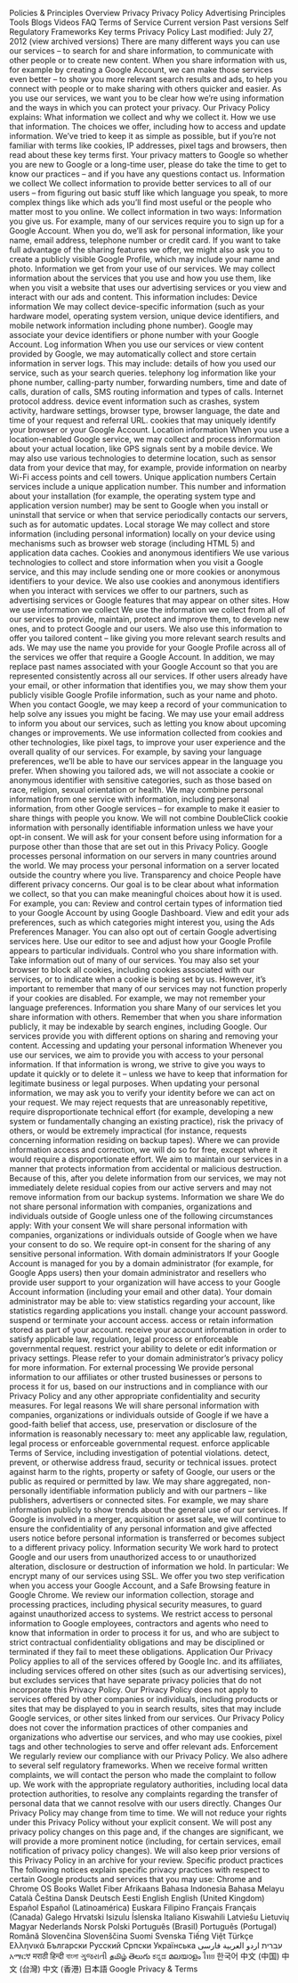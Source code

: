 Policies & Principles Overview Privacy Privacy Policy Advertising Principles Tools Blogs Videos FAQ Terms of Service Current version Past versions Self Regulatory Frameworks Key terms Privacy Policy Last modified: July 27, 2012 (view archived versions) There are many different ways you can use our services – to search for and share information, to communicate with other people or to create new content. When you share information with us, for example by creating a Google Account, we can make those services even better – to show you more relevant search results and ads, to help you connect with people or to make sharing with others quicker and easier. As you use our services, we want you to be clear how we’re using information and the ways in which you can protect your privacy. Our Privacy Policy explains: What information we collect and why we collect it. How we use that information. The choices we offer, including how to access and update information. We’ve tried to keep it as simple as possible, but if you’re not familiar with terms like cookies, IP addresses, pixel tags and browsers, then read about these key terms first. Your privacy matters to Google so whether you are new to Google or a long-time user, please do take the time to get to know our practices – and if you have any questions contact us. Information we collect We collect information to provide better services to all of our users – from figuring out basic stuff like which language you speak, to more complex things like which ads you’ll find most useful or the people who matter most to you online. We collect information in two ways: Information you give us. For example, many of our services require you to sign up for a Google Account. When you do, we’ll ask for personal information, like your name, email address, telephone number or credit card. If you want to take full advantage of the sharing features we offer, we might also ask you to create a publicly visible Google Profile, which may include your name and photo. Information we get from your use of our services. We may collect information about the services that you use and how you use them, like when you visit a website that uses our advertising services or you view and interact with our ads and content. This information includes: Device information We may collect device-specific information (such as your hardware model, operating system version, unique device identifiers, and mobile network information including phone number). Google may associate your device identifiers or phone number with your Google Account. Log information When you use our services or view content provided by Google, we may automatically collect and store certain information in server logs. This may include: details of how you used our service, such as your search queries. telephony log information like your phone number, calling-party number, forwarding numbers, time and date of calls, duration of calls, SMS routing information and types of calls. Internet protocol address. device event information such as crashes, system activity, hardware settings, browser type, browser language, the date and time of your request and referral URL. cookies that may uniquely identify your browser or your Google Account. Location information When you use a location-enabled Google service, we may collect and process information about your actual location, like GPS signals sent by a mobile device. We may also use various technologies to determine location, such as sensor data from your device that may, for example, provide information on nearby Wi-Fi access points and cell towers. Unique application numbers Certain services include a unique application number. This number and information about your installation (for example, the operating system type and application version number) may be sent to Google when you install or uninstall that service or when that service periodically contacts our servers, such as for automatic updates. Local storage We may collect and store information (including personal information) locally on your device using mechanisms such as browser web storage (including HTML 5) and application data caches. Cookies and anonymous identifiers We use various technologies to collect and store information when you visit a Google service, and this may include sending one or more cookies or anonymous identifiers to your device. We also use cookies and anonymous identifiers when you interact with services we offer to our partners, such as advertising services or Google features that may appear on other sites. How we use information we collect We use the information we collect from all of our services to provide, maintain, protect and improve them, to develop new ones, and to protect Google and our users. We also use this information to offer you tailored content – like giving you more relevant search results and ads. We may use the name you provide for your Google Profile across all of the services we offer that require a Google Account. In addition, we may replace past names associated with your Google Account so that you are represented consistently across all our services. If other users already have your email, or other information that identifies you, we may show them your publicly visible Google Profile information, such as your name and photo. When you contact Google, we may keep a record of your communication to help solve any issues you might be facing. We may use your email address to inform you about our services, such as letting you know about upcoming changes or improvements. We use information collected from cookies and other technologies, like pixel tags, to improve your user experience and the overall quality of our services. For example, by saving your language preferences, we’ll be able to have our services appear in the language you prefer. When showing you tailored ads, we will not associate a cookie or anonymous identifier with sensitive categories, such as those based on race, religion, sexual orientation or health. We may combine personal information from one service with information, including personal information, from other Google services – for example to make it easier to share things with people you know. We will not combine DoubleClick cookie information with personally identifiable information unless we have your opt-in consent. We will ask for your consent before using information for a purpose other than those that are set out in this Privacy Policy. Google processes personal information on our servers in many countries around the world. We may process your personal information on a server located outside the country where you live. Transparency and choice People have different privacy concerns. Our goal is to be clear about what information we collect, so that you can make meaningful choices about how it is used. For example, you can: Review and control certain types of information tied to your Google Account by using Google Dashboard. View and edit your ads preferences, such as which categories might interest you, using the Ads Preferences Manager. You can also opt out of certain Google advertising services here. Use our editor to see and adjust how your Google Profile appears to particular individuals. Control who you share information with. Take information out of many of our services. You may also set your browser to block all cookies, including cookies associated with our services, or to indicate when a cookie is being set by us. However, it’s important to remember that many of our services may not function properly if your cookies are disabled. For example, we may not remember your language preferences. Information you share Many of our services let you share information with others. Remember that when you share information publicly, it may be indexable by search engines, including Google. Our services provide you with different options on sharing and removing your content. Accessing and updating your personal information Whenever you use our services, we aim to provide you with access to your personal information. If that information is wrong, we strive to give you ways to update it quickly or to delete it – unless we have to keep that information for legitimate business or legal purposes. When updating your personal information, we may ask you to verify your identity before we can act on your request. We may reject requests that are unreasonably repetitive, require disproportionate technical effort (for example, developing a new system or fundamentally changing an existing practice), risk the privacy of others, or would be extremely impractical (for instance, requests concerning information residing on backup tapes). Where we can provide information access and correction, we will do so for free, except where it would require a disproportionate effort. We aim to maintain our services in a manner that protects information from accidental or malicious destruction. Because of this, after you delete information from our services, we may not immediately delete residual copies from our active servers and may not remove information from our backup systems. Information we share We do not share personal information with companies, organizations and individuals outside of Google unless one of the following circumstances apply: With your consent We will share personal information with companies, organizations or individuals outside of Google when we have your consent to do so. We require opt-in consent for the sharing of any sensitive personal information. With domain administrators If your Google Account is managed for you by a domain administrator (for example, for Google Apps users) then your domain administrator and resellers who provide user support to your organization will have access to your Google Account information (including your email and other data). Your domain administrator may be able to: view statistics regarding your account, like statistics regarding applications you install. change your account password. suspend or terminate your account access. access or retain information stored as part of your account. receive your account information in order to satisfy applicable law, regulation, legal process or enforceable governmental request. restrict your ability to delete or edit information or privacy settings. Please refer to your domain administrator’s privacy policy for more information. For external processing We provide personal information to our affiliates or other trusted businesses or persons to process it for us, based on our instructions and in compliance with our Privacy Policy and any other appropriate confidentiality and security measures. For legal reasons We will share personal information with companies, organizations or individuals outside of Google if we have a good-faith belief that access, use, preservation or disclosure of the information is reasonably necessary to: meet any applicable law, regulation, legal process or enforceable governmental request. enforce applicable Terms of Service, including investigation of potential violations. detect, prevent, or otherwise address fraud, security or technical issues. protect against harm to the rights, property or safety of Google, our users or the public as required or permitted by law. We may share aggregated, non-personally identifiable information publicly and with our partners – like publishers, advertisers or connected sites. For example, we may share information publicly to show trends about the general use of our services. If Google is involved in a merger, acquisition or asset sale, we will continue to ensure the confidentiality of any personal information and give affected users notice before personal information is transferred or becomes subject to a different privacy policy. Information security We work hard to protect Google and our users from unauthorized access to or unauthorized alteration, disclosure or destruction of information we hold. In particular: We encrypt many of our services using SSL. We offer you two step verification when you access your Google Account, and a Safe Browsing feature in Google Chrome. We review our information collection, storage and processing practices, including physical security measures, to guard against unauthorized access to systems. We restrict access to personal information to Google employees, contractors and agents who need to know that information in order to process it for us, and who are subject to strict contractual confidentiality obligations and may be disciplined or terminated if they fail to meet these obligations. Application Our Privacy Policy applies to all of the services offered by Google Inc. and its affiliates, including services offered on other sites (such as our advertising services), but excludes services that have separate privacy policies that do not incorporate this Privacy Policy. Our Privacy Policy does not apply to services offered by other companies or individuals, including products or sites that may be displayed to you in search results, sites that may include Google services, or other sites linked from our services. Our Privacy Policy does not cover the information practices of other companies and organizations who advertise our services, and who may use cookies, pixel tags and other technologies to serve and offer relevant ads. Enforcement We regularly review our compliance with our Privacy Policy. We also adhere to several self regulatory frameworks. When we receive formal written complaints, we will contact the person who made the complaint to follow up. We work with the appropriate regulatory authorities, including local data protection authorities, to resolve any complaints regarding the transfer of personal data that we cannot resolve with our users directly. Changes Our Privacy Policy may change from time to time. We will not reduce your rights under this Privacy Policy without your explicit consent. We will post any privacy policy changes on this page and, if the changes are significant, we will provide a more prominent notice (including, for certain services, email notification of privacy policy changes). We will also keep prior versions of this Privacy Policy in an archive for your review. Specific product practices The following notices explain specific privacy practices with respect to certain Google products and services that you may use: Chrome and Chrome OS Books Wallet Fiber Afrikaans Bahasa Indonesia Bahasa Melayu Català Čeština Dansk Deutsch Eesti English English (United Kingdom) Español Español (Latinoamérica) Euskara Filipino Français Français (Canada) Galego Hrvatski Isizulu Íslenska Italiano Kiswahili Latviešu Lietuvių Magyar Nederlands Norsk Polski Português (Brasil) Português (Portugal) Română Slovenčina Slovenščina Suomi Svenska Tiếng Việt Türkçe Ελληνικά Български Русский Српски Українська עברית اردو العربية فارسی አማርኛ मराठी हिन्दी বাংলা ગુજરાતી தமிழ் తెలుగు ಕನ್ನಡ മലയാളം ไทย 한국어 中文 (中国) 中文 (台灣) 中文 (香港) 日本語 Google Privacy & Terms